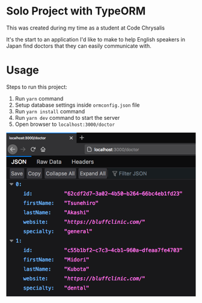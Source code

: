 # Solo Project with TypeORM

This was created during my time as a student at Code Chrysalis

It's the start to an application I'd like to make to help English speakers in Japan find doctors that they can easily communicate with.

# Usage

Steps to run this project:

1. Run `yarn` command
2. Setup database settings inside `ormconfig.json` file
3. Run `yarn install` command
4. Run `yarn dev` command to start the server
5. Open browser to `localhost:3000/doctor`

![](images/localhost.png)
